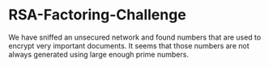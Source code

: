 # RSA-Factoring-Challenge
We have sniffed an unsecured network and found numbers that are used to encrypt very important documents. It seems that those numbers are not always generated using large enough prime numbers. 
